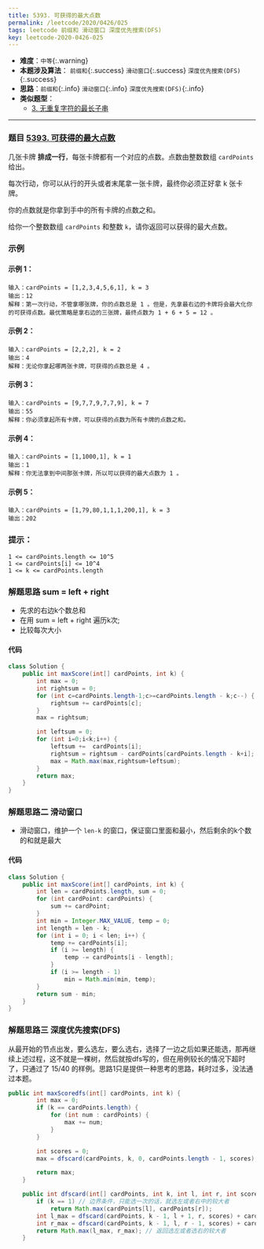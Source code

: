 ```yaml
---
title: 5393. 可获得的最大点数
permalink: /leetcode/2020/0426/025
tags: leetcode 前缀和 滑动窗口 深度优先搜索(DFS)
key: leetcode-2020-0426-025
---
```

- __难度__：`中等`{:.warning}
- __本题涉及算法__： `前缀和`{:.success} `滑动窗口`{:.success} `深度优先搜索(DFS)`{:.success}
- __思路__：`前缀和`{:.info} `滑动窗口`{:.info} `深度优先搜索(DFS)`{:.info}
- __类似题型__：
  - [3. 无重复字符的最长子串](/leetcode/2020/0502/002/08)

---

### 题目 [5393. 可获得的最大点数](https://leetcode-cn.com/problems/maximum-points-you-can-obtain-from-cards/)
几张卡牌 **排成一行**，每张卡牌都有一个对应的点数。点数由整数数组 `cardPoints` 给出。

每次行动，你可以从行的开头或者末尾拿一张卡牌，最终你必须正好拿 k 张卡牌。

你的点数就是你拿到手中的所有卡牌的点数之和。

给你一个整数数组 `cardPoints` 和整数 `k`，请你返回可以获得的最大点数。

### 示例
#### 示例 1：
```
输入：cardPoints = [1,2,3,4,5,6,1], k = 3
输出：12
解释：第一次行动，不管拿哪张牌，你的点数总是 1 。但是，先拿最右边的卡牌将会最大化你的可获得点数。最优策略是拿右边的三张牌，最终点数为 1 + 6 + 5 = 12 。
```
#### 示例 2：
```
输入：cardPoints = [2,2,2], k = 2
输出：4
解释：无论你拿起哪两张卡牌，可获得的点数总是 4 。
```
#### 示例 3：
```
输入：cardPoints = [9,7,7,9,7,7,9], k = 7
输出：55
解释：你必须拿起所有卡牌，可以获得的点数为所有卡牌的点数之和。
```
#### 示例 4：
```
输入：cardPoints = [1,1000,1], k = 1
输出：1
解释：你无法拿到中间那张卡牌，所以可以获得的最大点数为 1 。
```
#### 示例 5：
```
输入：cardPoints = [1,79,80,1,1,1,200,1], k = 3
输出：202
```

### 提示：
```
1 <= cardPoints.length <= 10^5
1 <= cardPoints[i] <= 10^4
1 <= k <= cardPoints.length
```



### 解题思路 sum = left + right
- 先求的右边k个数总和
- 在用 sum = left + right 遍历k次;
- 比较每次大小

#### 代码

```java
class Solution {
    public int maxScore(int[] cardPoints, int k) {
        int max = 0;
        int rightsum = 0;
        for (int c=cardPoints.length-1;c>=cardPoints.length - k;c--) {
            rightsum += cardPoints[c];
        }
        max = rightsum;

        int leftsum = 0;
        for (int i=0;i<k;i++) {
            leftsum +=  cardPoints[i];
            rightsum = rightsum - cardPoints[cardPoints.length - k+i];
            max = Math.max(max,rightsum+leftsum);
        }
        return max;
    }
}
```


### 解题思路二 滑动窗口
- 滑动窗口，维护一个 `len-k` 的窗口，保证窗口里面和最小，然后剩余的k个数的和就是最大

#### 代码
```java
class Solution {
    public int maxScore(int[] cardPoints, int k) {
        int len = cardPoints.length, sum = 0;
        for (int cardPoint: cardPoints) {
            sum += cardPoint;
        }
        int min = Integer.MAX_VALUE, temp = 0;
        int length = len - k;
        for (int i = 0; i < len; i++) {
            temp += cardPoints[i];
            if (i >= length) {
                temp -= cardPoints[i - length];
            }
            if (i >= length - 1)
                min = Math.min(min, temp);
        }
        return sum - min;
    }
}
```

### 解题思路三 深度优先搜索(DFS)
从最开始的节点出发，要么选左，要么选右，选择了一边之后如果还能选，那再继续上述过程，这不就是一棵树，然后就按dfs写的，但在用例较长的情况下超时了，只通过了 15/40 的样例。思路1只是提供一种思考的思路，耗时过多，没法通过本题。

```java
public int maxScoredfs(int[] cardPoints, int k) {
        int max = 0;
        if (k == cardPoints.length) {
            for (int num : cardPoints) {
                max += num;
            }
        }

        int scores = 0;
        max = dfscard(cardPoints, k, 0, cardPoints.length - 1, scores);

        return max;
    }

    public int dfscard(int[] cardPoints, int k, int l, int r, int scores) {
        if (k == 1) // 边界条件，只能选一次的话，就选左或者右中的较大者
            return Math.max(cardPoints[l], cardPoints[r]);
        int l_max = dfscard(cardPoints, k - 1, l + 1, r, scores) + cardPoints[l];// 选择左边的情况，并继续向下dfs
        int r_max = dfscard(cardPoints, k - 1, l, r - 1, scores) + cardPoints[r];// 选择右边的情况，并继续向下dfs
        return Math.max(l_max, r_max); // 返回选左或者选右的较大者
    }
```
